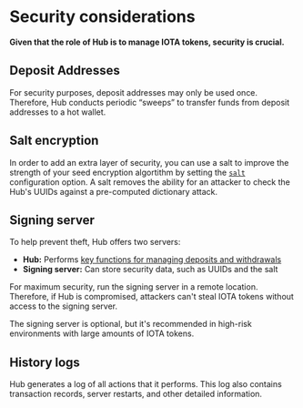 # Security considerations

**Given that the role of Hub is to manage IOTA tokens, security is crucial.**

## Deposit Addresses

For security purposes, deposit addresses may only be used once. Therefore, Hub conducts periodic “sweeps” to transfer funds from deposit addresses to a hot wallet.      

## Salt encryption

In order to add an extra layer of security, you can use a salt to improve the strength of your seed encryption algortithm by setting the [`salt`](references/hub-configuration-options.md) configuration option. A salt removes the ability for an attacker to check the Hub's UUIDs against a pre-computed dictionary attack. 

## Signing server

To help prevent theft, Hub offers two servers:

* **Hub:** Performs [key functions for managing deposits and withdrawals](concepts/about-hub.md)
* **Signing server:** Can store security data, such as UUIDs and the salt

For maximum security, run the signing server in a remote location. Therefore, if Hub is compromised, attackers can't steal IOTA tokens without access to the signing server. 

The signing server is optional, but it's recommended in high-risk environments with large amounts of IOTA tokens. 

## History logs

Hub generates a log of all actions that it performs. This log also contains transaction records, server restarts, and other detailed information. 
